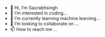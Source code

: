 - 👋 Hi, I’m Saurabhsingh
- 👀 I’m interested in coding...
- 🌱 I’m currently learning machine learning...
- 💞️ I’m looking to collaborate on ...
- 📫 How to reach me ...

<!---
Saurabhsingh1995/Saurabhsingh1995 is a ✨ special ✨ repository because its `README.md` (this file) appears on your GitHub profile.
You can click the Preview link to take a look at your changes.
--->
